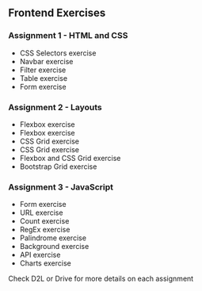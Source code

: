 ## Frontend Exercises

### Assignment 1 - HTML and CSS
- CSS Selectors exercise
- Navbar exercise
- Filter exercise
- Table exercise
- Form exercise

### Assignment 2 - Layouts
- Flexbox exercise
- Flexbox exercise
- CSS Grid exercise
- CSS Grid exercise
- Flexbox and CSS Grid exercise
- Bootstrap Grid exercise

### Assignment 3 - JavaScript 
- Form exercise
- URL exercise
- Count exercise
- RegEx exercise
- Palindrome exercise
- Background exercise
- API exercise
- Charts exercise

Check D2L or Drive for more details on each assignment
